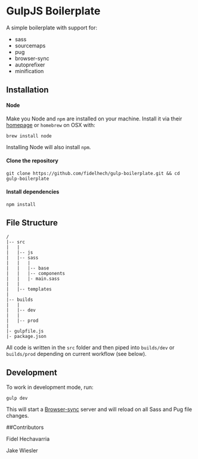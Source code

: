 # GulpJS Boilerplate

A simple boilerplate with support for:

* sass
* sourcemaps
* pug
* browser-sync
* autoprefixer
* minification


## Installation

#### Node
Make you Node and `npm` are installed on your machine. Install it via their [homepage](https://nodejs.org/en/) or `homebrew` on OSX with:

```
brew install node
```

Installing Node will also install `npm`.


#### Clone the repository

```
git clone https://github.com/fidelhech/gulp-boilerplate.git && cd gulp-boilerplate
```

#### Install dependencies

```
npm install
```


## File Structure

```
/
|-- src
|   |
|   |-- js
|   |-- sass
|   |   |
|   |   |-- base
|   |   |-- components
|   |   |- main.sass
|   |
|   |-- templates
|
|-- builds
|   |
|   |-- dev
|   |
|   |-- prod
|
|- gulpfile.js
|- package.json
```

All code is written in the `src` folder and then piped into `builds/dev` or `builds/prod` depending on current workflow (see below).

## Development

To work in development mode, run:

```
gulp dev
```

This will start a [Browser-sync](https://browsersync.io/) server and will reload on all Sass and Pug file changes.







##Contributors

Fidel Hechavarria

Jake Wiesler
